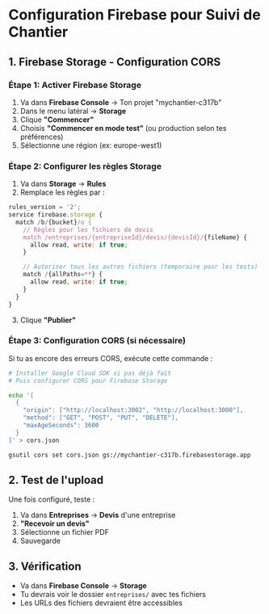 # Configuration Firebase pour Suivi de Chantier

## 1. Firebase Storage - Configuration CORS

### Étape 1: Activer Firebase Storage

1. Va dans **Firebase Console** → Ton projet "mychantier-c317b"
2. Dans le menu latéral → **Storage**
3. Clique **"Commencer"**
4. Choisis **"Commencer en mode test"** (ou production selon tes préférences)
5. Sélectionne une région (ex: europe-west1)

### Étape 2: Configurer les règles Storage

1. Va dans **Storage** → **Rules**
2. Remplace les règles par :

```javascript
rules_version = '2';
service firebase.storage {
  match /b/{bucket}/o {
    // Règles pour les fichiers de devis
    match /entreprises/{entrepriseId}/devis/{devisId}/{fileName} {
      allow read, write: if true;
    }

    // Autoriser tous les autres fichiers (temporaire pour les tests)
    match /{allPaths=**} {
      allow read, write: if true;
    }
  }
}
```

3. Clique **"Publier"**

### Étape 3: Configuration CORS (si nécessaire)

Si tu as encore des erreurs CORS, exécute cette commande :

```bash
# Installer Google Cloud SDK si pas déjà fait
# Puis configurer CORS pour Firebase Storage

echo '[
  {
    "origin": ["http://localhost:3002", "http://localhost:3000"],
    "method": ["GET", "POST", "PUT", "DELETE"],
    "maxAgeSeconds": 3600
  }
]' > cors.json

gsutil cors set cors.json gs://mychantier-c317b.firebasestorage.app
```

## 2. Test de l'upload

Une fois configuré, teste :

1. Va dans **Entreprises** → **Devis** d'une entreprise
2. **"Recevoir un devis"**
3. Sélectionne un fichier PDF
4. Sauvegarde

## 3. Vérification

- Va dans **Firebase Console** → **Storage**
- Tu devrais voir le dossier `entreprises/` avec tes fichiers
- Les URLs des fichiers devraient être accessibles
